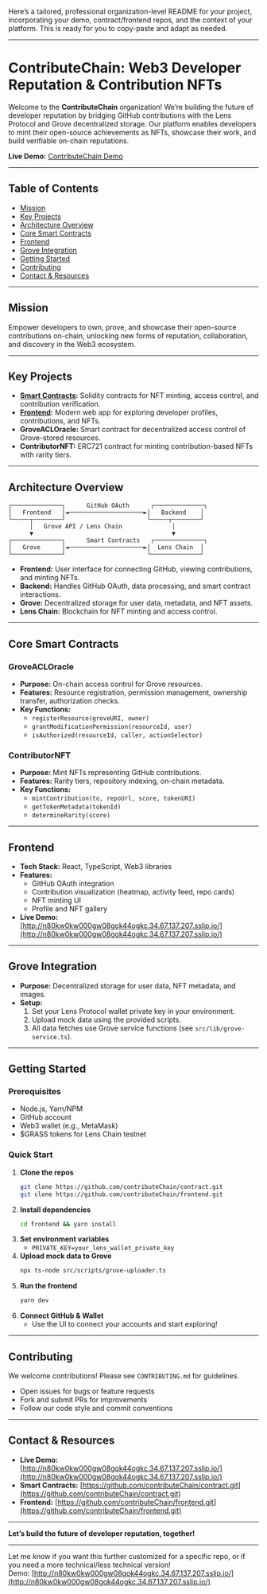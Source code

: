 Here’s a tailored, professional organization-level README for your project, incorporating your demo, contract/frontend repos, and the context of your platform. This is ready for you to copy-paste and adapt as needed.

---

# ContributeChain: Web3 Developer Reputation & Contribution NFTs

Welcome to the **ContributeChain** organization! We’re building the future of developer reputation by bridging GitHub contributions with the Lens Protocol and Grove decentralized storage. Our platform enables developers to mint their open-source achievements as NFTs, showcase their work, and build verifiable on-chain reputations.

**Live Demo:** [ContributeChain Demo](http://n80kw0kw000gw08gok44ogkc.34.67.137.207.sslip.io/)

---

## Table of Contents

- [Mission](#mission)
- [Key Projects](#key-projects)
- [Architecture Overview](#architecture-overview)
- [Core Smart Contracts](#core-smart-contracts)
- [Frontend](#frontend)
- [Grove Integration](#grove-integration)
- [Getting Started](#getting-started)
- [Contributing](#contributing)
- [Contact & Resources](#contact--resources)

---

## Mission

Empower developers to own, prove, and showcase their open-source contributions on-chain, unlocking new forms of reputation, collaboration, and discovery in the Web3 ecosystem.

---

## Key Projects

- **[Smart Contracts](https://github.com/contributeChain/contract.git):** Solidity contracts for NFT minting, access control, and contribution verification.
- **[Frontend](https://github.com/contributeChain/frontend.git):** Modern web app for exploring developer profiles, contributions, and NFTs.
- **GroveACLOracle:** Smart contract for decentralized access control of Grove-stored resources.
- **ContributorNFT:** ERC721 contract for minting contribution-based NFTs with rarity tiers.

---

## Architecture Overview

```
┌──────────────┐      GitHub OAuth      ┌──────────────┐
│   Frontend   │◄─────────────────────►│   Backend    │
└─────┬────────┘                       └─────┬────────┘
      │   Grove API / Lens Chain              │
      ▼                                       ▼
┌──────────────┐      Smart Contracts   ┌──────────────┐
│   Grove      │◄─────────────────────►│  Lens Chain  │
└──────────────┘                       └──────────────┘
```

- **Frontend:** User interface for connecting GitHub, viewing contributions, and minting NFTs.
- **Backend:** Handles GitHub OAuth, data processing, and smart contract interactions.
- **Grove:** Decentralized storage for user data, metadata, and NFT assets.
- **Lens Chain:** Blockchain for NFT minting and access control.

---

## Core Smart Contracts

### GroveACLOracle

- **Purpose:** On-chain access control for Grove resources.
- **Features:** Resource registration, permission management, ownership transfer, authorization checks.
- **Key Functions:**
  - `registerResource(groveURI, owner)`
  - `grantModificationPermission(resourceId, user)`
  - `isAuthorized(resourceId, caller, actionSelector)`

### ContributorNFT

- **Purpose:** Mint NFTs representing GitHub contributions.
- **Features:** Rarity tiers, repository indexing, on-chain metadata.
- **Key Functions:**
  - `mintContribution(to, repoUrl, score, tokenURI)`
  - `getTokenMetadata(tokenId)`
  - `determineRarity(score)`

---

## Frontend

- **Tech Stack:** React, TypeScript, Web3 libraries
- **Features:**
  - GitHub OAuth integration
  - Contribution visualization (heatmap, activity feed, repo cards)
  - NFT minting UI
  - Profile and NFT gallery
- **Live Demo:** [http://n80kw0kw000gw08gok44ogkc.34.67.137.207.sslip.io/](http://n80kw0kw000gw08gok44ogkc.34.67.137.207.sslip.io/)

---

## Grove Integration

- **Purpose:** Decentralized storage for user data, NFT metadata, and images.
- **Setup:**
  1. Set your Lens Protocol wallet private key in your environment.
  2. Upload mock data using the provided scripts.
  3. All data fetches use Grove service functions (see `src/lib/grove-service.ts`).

---

## Getting Started

### Prerequisites

- Node.js, Yarn/NPM
- GitHub account
- Web3 wallet (e.g., MetaMask)
- $GRASS tokens for Lens Chain testnet

### Quick Start

1. **Clone the repos**  
   ```sh
   git clone https://github.com/contributeChain/contract.git
   git clone https://github.com/contributeChain/frontend.git
   ```
2. **Install dependencies**  
   ```sh
   cd frontend && yarn install
   ```
3. **Set environment variables**  
   - `PRIVATE_KEY=your_lens_wallet_private_key`
4. **Upload mock data to Grove**  
   ```sh
   npx ts-node src/scripts/grove-uploader.ts
   ```
5. **Run the frontend**  
   ```sh
   yarn dev
   ```
6. **Connect GitHub & Wallet**  
   - Use the UI to connect your accounts and start exploring!

---

## Contributing

We welcome contributions! Please see `CONTRIBUTING.md` for guidelines.

- Open issues for bugs or feature requests
- Fork and submit PRs for improvements
- Follow our code style and commit conventions

---

## Contact & Resources

- **Live Demo:** [http://n80kw0kw000gw08gok44ogkc.34.67.137.207.sslip.io/](http://n80kw0kw000gw08gok44ogkc.34.67.137.207.sslip.io/)
- **Smart Contracts:** [https://github.com/contributeChain/contract.git](https://github.com/contributeChain/contract.git)
- **Frontend:** [https://github.com/contributeChain/frontend.git](https://github.com/contributeChain/frontend.git)

---

**Let’s build the future of developer reputation, together!**

---

Let me know if you want this further customized for a specific repo, or if you need a more technical/less technical version!  
Demo: [http://n80kw0kw000gw08gok44ogkc.34.67.137.207.sslip.io/](http://n80kw0kw000gw08gok44ogkc.34.67.137.207.sslip.io/)

